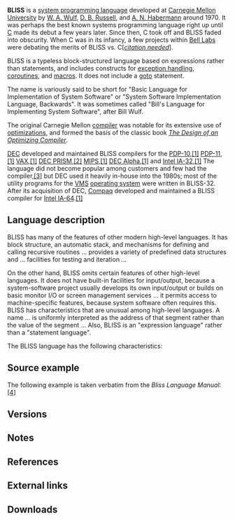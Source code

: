 **BLISS** is a [system programming language][0] developed at [Carnegie Mellon University][1] by [W. A. Wulf][2], [D. B. Russell][3], and [A. N. Habermann][4] around 1970\. It was perhaps the best known systems programming language right up until [C][5] made its debut a few years later. Since then, C took off and BLISS faded into obscurity. When C was in its infancy, a few projects within [Bell Labs][6] were debating the merits of BLISS vs. C\[_[citation needed][7]_\].

BLISS is a typeless block-structured language based on expressions rather than statements, and includes constructs for [exception handling][8], [coroutines][9], and [macros][10]. It does not include a [goto][11] statement.

The name is variously said to be short for "Basic Language for Implementation of System Software" or "System Software Implementation Language, Backwards". It was sometimes called "Bill's Language for Implementing System Software", after Bill Wulf.

The original Carnegie Mellon [compiler][12] was notable for its extensive use of [optimizations][13], and formed the basis of the classic book _[The Design of an Optimizing Compiler][14]_.

[DEC][15] developed and maintained BLISS compilers for the [PDP-10][16],[\[1\]][17] [PDP-11][18],[\[1\]][17] [VAX][19],[\[1\]][17] [DEC PRISM][20],[\[2\]][21] [MIPS][22],[\[1\]][17] [DEC Alpha][23],[\[1\]][17] and [Intel IA-32][24],[\[1\]][17] The language did not become popular among customers and few had the compiler,[\[3\]][25] but DEC used it heavily in-house into the 1980s; most of the utility programs for the [VMS][26] [operating system][27] were written in BLISS-32\. After its acquisition of DEC, [Compaq][28] developed and maintained a BLISS compiler for [Intel IA-64][29].[\[1\]][17]

## Language description

BLISS has many of the features of other modern high-level languages. It has block structure, an automatic stack, and mechanisms for defining and calling recursive routines ... provides a variety of predefined data structures and ... facilities for testing and iteration ...

On the other hand, BLISS omits certain features of other high-level languages. It does not have built-in facilities for input/output, because a system-software project usually develops its own input/output or builds on basic monitor I/O or screen management services ... it permits access to machine-specific features, because system software often requires this. BLISS has characteristics that are unusual among high-level languages. A name ... is uniformly interpreted as the address of that segment rather than the value of the segment ... Also, BLISS is an "expression language" rather than a "statement language".

The BLISS language has the following characteristics:

## Source example

The following example is taken verbatim from the _Bliss Language Manual_:[\[4\]][30]

## Versions

## Notes

## References

## External links

## Downloads

[0]: /wiki/System_programming_language "System programming language"
[1]: /wiki/Carnegie_Mellon_University "Carnegie Mellon University"
[2]: /wiki/W._A._Wulf "W. A. Wulf"
[3]: /w/index.php?title=D._B._Russell&action=edit&redlink=1 "D. B. Russell (page does not exist)"
[4]: /wiki/A._N._Habermann "A. N. Habermann"
[5]: /wiki/C_(programming_language) "C (programming language)"
[6]: /wiki/Bell_Labs "Bell Labs"
[7]: /wiki/Wikipedia:Citation_needed "Wikipedia:Citation needed"
[8]: /wiki/Exception_handling "Exception handling"
[9]: /wiki/Coroutine "Coroutine"
[10]: /wiki/Macro_(computer_science) "Macro (computer science)"
[11]: /wiki/GOTO "GOTO"
[12]: /wiki/Compiler "Compiler"
[13]: /wiki/Compiler_optimization "Compiler optimization"
[14]: /wiki/The_Design_of_an_Optimizing_Compiler "The Design of an Optimizing Compiler"
[15]: /wiki/Digital_Equipment_Corporation "Digital Equipment Corporation"
[16]: /wiki/PDP-10 "PDP-10"
[17]: #cite_note-bliss-history-1
[18]: /wiki/PDP-11 "PDP-11"
[19]: /wiki/VAX "VAX"
[20]: /wiki/DEC_PRISM "DEC PRISM"
[21]: #cite_note-2
[22]: /wiki/MIPS_architecture "MIPS architecture"
[23]: /wiki/DEC_Alpha "DEC Alpha"
[24]: /wiki/IA-32 "IA-32"
[25]: #cite_note-dacruz198870916-3
[26]: /wiki/OpenVMS "OpenVMS"
[27]: /wiki/Operating_system "Operating system"
[28]: /wiki/Compaq "Compaq"
[29]: /wiki/IA-64 "IA-64"
[30]: #cite_note-Manual-4